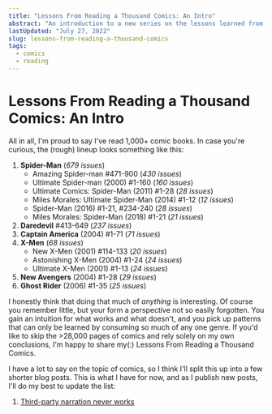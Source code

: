 ```yaml
---
title: "Lessons From Reading a Thousand Comics: An Intro"
abstract: "An introduction to a new series on the lessons learned from 1,000+ comics."
lastUpdated: "July 27, 2022"
slug: lessons-from-reading-a-thousand-comics
tags:
  - comics
  - reading
---
```


# Lessons From Reading a Thousand Comics: An Intro

All in all, I'm proud to say I've read 1,000+ comic books. In case you're curious, the (rough) lineup looks something like this:

1. **Spider-Man** (_679 issues_)
   - Amazing Spider-man #471-900 (_430 issues_)
   - Ultimate Spider-man (2000) #1-160 (_160 issues_)
   - Ultimate Comics: Spider-Man (2011) #1-28 (_28 issues_)
   - Miles Morales: Ultimate Spider-Man (2014) #1-12 (_12 issues_)
   - Spider-Man (2016) #1-21, #234-240 (_28 issues_)
   - Miles Morales: Spider-Man (2018) #1-21 (_21 issues_)
1. **Daredevil** #413-649 (_237 issues_)
1. **Captain America** (2004) #1-71 (_71 issues_)
1. **X-Men** (_68 issues_)
   - New X-Men (2001) #114-133 (_20 issues_)
   - Astonishing X-Men (2004) #1-24 (_24 issues_)
   - Ultimate X-Men (2001) #1-13 (_24 issues_)
1. **New Avengers** (2004) #1-28 (_29 issues_)
1. **Ghost Rider** (2006) #1-35 (_25 issues_)

I honestly think that doing that much of _anything_ is interesting. Of course you remember little, but your form a perspective not so easily forgotten. You gain an intuition for what works and what doesn't, and you pick up patterns that can only be learned by consuming so much of any one genre. If you'd like to skip the >28,000 pages of comics and rely solely on my own conclusions, I'm happy to share my(:) Lessons From Reading a Thousand Comics.

I have a lot to say on the topic of comics, so I think I'll split this up into a few shorter blog posts. This is what I have for now, and as I publish new posts, I'll do my best to update the list:

1. [Third-party narration never works](https://elanmed.dev/blog/third-party-narration-never-works)
